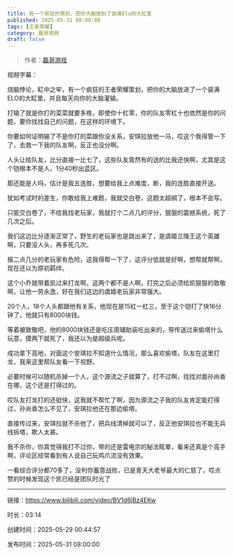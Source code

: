 ```yaml
---
title: 有一个疯狂的策划，把你大脑放到了装满Elo的大缸里
published: 2025-05-31 08:00:00
tags: [王者荣耀]
category: 磊哥视频
draft: false
---
```



> 作者：[磊哥游戏](https://space.bilibili.com/268941858)

视频字幕：

烧脑悖论，缸中之牢，有一个疯狂的王者荣耀策划，把你的大脑放进了一个装满ELO的大缸里，并且每天向你的大脑灌输。

打输了就是你打的菜菜就要多练，即使你十杠零，你的队友零杠十也依然是你的问题，要你找找自己的问题，在这样的环境下。

你要如何证明输了不是你打的菜跟你没关系，安琪拉放他一马，哎这个我得管一下了，去救一下我的队友啊，反正也没分啊。

人头让给队友，比分直接一比七了，这些队友竟然有的送的比我还快啊，尤其是这个铠根本不是人，1分40秒出蓝区。

那还能是人吗，估计是我五连胜，想要给我上点难度，断，我的连胜直接开送。

犹如考试时的差生，你敢给我上难题，我就交白卷，这题太超纲了，根本不会写。

只能交白卷了，不给我找老玩家，我就打个二点几的评分，狠狠的震撼系统，死了几次之后。

我们这边比分逐渐正常了，野生的老玩家也是跳出来了，是虞姬兰陵王这个英雄啊，只要没人头，再多死几次。

报二点几分的老玩家有危险，这我得帮一下了，这评分低就是好啊，想帮就帮啊，现在还以为原初羁绊。

这个小乔就带着凯过来打龙啊，这两个都不是人啊，打完之后必须给凯狠狠的致敬啊，让他一劳永逸，好在我们这边的虞姬老玩家非常强大。

20个人，18个人头都跟他有关系，他现在是15杠一杠三，至于这个铠打了快16分钟了，他就只有8000块钱。

等着被致敬吧，他的8000块钱还是吃庄周辅助装吃出来的，带传送过来偷塔什么玩意，摸两下就死了，我还以为是超级兵呢。

成功拿下高地，对面这个安琪拉不知道什么情况，那么喜欢偷塔，队友在这里打龙，我来这里帮队友看一下视野。

必要时候可以随机杀掉一个人，这个源流之子就算了，打不过啊，找找对面孙尚香在哪，这个还是打得过的。

哎队友打龙打的还挺快，这我就不帮忙了啊，因为源流之子我的队友肯定能打得过，孙尚香怎么不见了，安琪拉他还在那边偷塔。

直接传过来，安琪拉就不杀他了，把兵线清掉就可以了，反正他安琪拉也不能无兵线拆塔，欺人太甚。

我不杀你，你真觉得我打不过你，带的还是雷电宗的秘法眩晕，看来还真是个高手啊，评论区经常看到有人说自己玩鸡爪流没有效果。

一看综合评分都70多了，没判你蓄意战败，已是青天大老爷最大的仁慈了，哎点赞的时候发现这个凯已经是团队时光了

---

链接：https://www.bilibili.com/video/BV1d6jBz4EKw

时长：03:14

创建时间：2025-05-29 00:44:57

发布时间：2025-05-31 08:00:00
